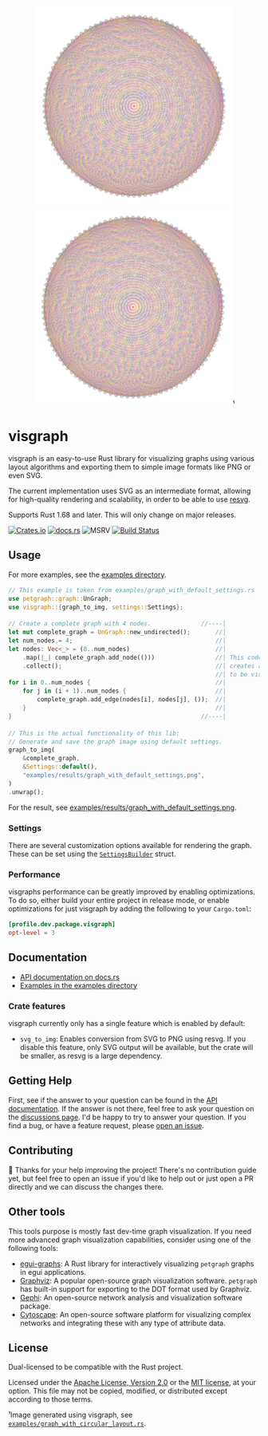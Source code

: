 <p align="center">
  <img src="examples/results/graph_with_circular_layout.png#gh-light-mode-only"
       width="400"
       alt="Visualization of complete graph with 100 nodes in circular layout. (light mode).">
  <img src="examples/results/graph_with_circular_layout.png#gh-dark-mode-only"
       width="400"
       alt="Visualization of complete graph with 100 nodes in circular layout. (dark mode).">¹
</p>

visgraph
===

visgraph is an easy-to-use Rust library for visualizing graphs
using various layout algorithms and exporting them to simple image formats like PNG or even SVG.

The current implementation uses SVG as an intermediate format, allowing for high-quality
rendering and scalability, in order to be able to use [resvg][resvg-url].

Supports Rust 1.68 and later. This will only change on major releases.

[![Crates.io][crates-badge]][crates-url]
[![docs.rs][docsrs-badge]][docsrs]
![MSRV][msrv-badge]
[![Build Status][build-status]][ci-url]

## Usage

For more examples, see the [examples directory][examples-dir].

```rust
// This example is taken from examples/graph_with_default_settings.rs
use petgraph::graph::UnGraph;
use visgraph::{graph_to_img, settings::Settings};

// Create a complete graph with 4 nodes.              //----|
let mut complete_graph = UnGraph::new_undirected();       //|
let num_nodes = 4;                                        //|
let nodes: Vec<_> = (0..num_nodes)                        //|
    .map(|_| complete_graph.add_node(()))                 //| This code just
    .collect();                                           //| creates a graph
                                                          //| to be visualized
for i in 0..num_nodes {                                   //| 
    for j in (i + 1)..num_nodes {                         //|
        complete_graph.add_edge(nodes[i], nodes[j], ());  //|
    }                                                     //|
}                                                     //----|

// This is the actual functionality of this lib:
// Generate and save the graph image using default settings.
graph_to_img(
    &complete_graph,
    &Settings::default(),
    "examples/results/graph_with_default_settings.png",
)
.unwrap();
```

For the result, see [examples/results/graph_with_default_settings.png](examples/results/graph_with_default_settings.png).

### Settings

There are several customization options available for rendering the graph. These can be set using the
[`SettingsBuilder`][settings-builder-url] struct.

### Performance

visgraphs performance can be greatly improved  by enabling optimizations. To do so, either build
your entire project in release mode, or enable optimizations for just visgraph by adding the
following to your `Cargo.toml`:

```toml
[profile.dev.package.visgraph]
opt-level = 3
```

## Documentation

* [API documentation on docs.rs][docsrs]
* [Examples in the examples directory][examples-dir]

### Crate features

visgraph currently only has a single feature which is enabled by default:

* `svg_to_img`: Enables conversion from SVG to PNG using resvg. If you
  disable this feature, only SVG output will be available, but the crate
  will be smaller, as resvg is a large dependency.

## Getting Help

First, see if the answer to your question can be found in the
[API documentation][docsrs]. If the answer is not there, feel free
to ask your question on the [discussions page][github-discussions].
I'd be happy to try to answer your question. If you find a bug,
or have a feature request, please [open an issue][github-new-issue].

## Contributing

🦕 Thanks for your help improving the project! There's no contribution guide yet, but feel free
to open an issue if you'd like to help out or just open a PR directly and we can discuss the changes
there.

## Other tools

This tools purpose is mostly fast dev-time graph visualization. If you need more advanced
graph visualization capabilities, consider using one of the following tools:

* [egui-graphs](https://github.com/blitzar-tech/egui_graphs): A Rust library for interactively visualizing `petgraph` graphs in egui applications.
* [Graphviz](https://graphviz.org/): A popular open-source graph visualization software. `petgraph` has built-in support for exporting to the DOT format used by Graphviz.
* [Gephi](https://gephi.org/): An open-source network analysis and visualization software package.
* [Cytoscape](https://cytoscape.org/): An open-source software platform for visualizing complex networks and integrating these with any type of attribute data.

## License

Dual-licensed to be compatible with the Rust project.

Licensed under the [Apache License, Version 2.0][apache-license] or
the [MIT license][mit-license], at your option. This file may
not be copied, modified, or distributed except according to those
terms.

¹Image generated using visgraph, see [`examples/graph_with_circular_layout.rs`][complete-graph-example-url].

[apache-license]: http://www.apache.org/licenses/LICENSE-2.0

[build-status]: https://github.com/raoulluque/visgraph/actions/workflows/ci.yml/badge.svg

[ci-url]: https://github.com/raoulluque/visgraph/actions/workflows/ci.yml

[complete-graph-example-url]: https://github.com/raoulluque/visgraph/blob/main/examples/graph_with_circular_layout.rs

[crates-badge]: https://img.shields.io/crates/v/visgraph.svg

[crates-url]: https://crates.io/crates/visgraph

[docsrs]: https://docs.rs/visgraph/latest/visgraph/

[docsrs-badge]: https://img.shields.io/docsrs/visgraph

[examples-dir]: https://github.com/RaoulLuque/visgraph/tree/main/examples

[github-discussions]: https://github.com/visgraph/visgraph/discussions

[github-new-issue]: https://github.com/visgraph/visgraph/issues/new

[mit-license]: http://opensource.org/licenses/MIT

[msrv-badge]: https://img.shields.io/badge/rustc-1.68+-blue.svg

[resvg-url]: https://github.com/linebender/resvg

[settings-builder-url]: https://docs.rs/visgraph/latest/visgraph/settings/struct.SettingsBuilder.html
